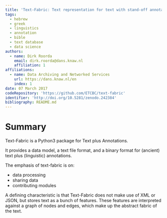 ```yaml
---
title: 'Text-Fabric: Text representation for text with stand-off annotations and linguistic features'
tags:
  - hebrew
  - greek
  - linguistics
  - annotation
  - bible
  - text database
  - data science
authors:
  - name: Dirk Roorda
    email: dirk.roorda@dans.knaw.nl
    affiliation: 1
affiliations:
  - name: Data Archiving and Networked Services
    url: https://dans.knaw.nl/en
    index: 1
date: 07 March 2017
codeRepository: 'https://github.com/ETCBC/text-fabric'
identifier: 'http://doi.org/10.5281/zenodo.242384'
bibliography: README.md 
---
```


# Summary

Text-Fabric is a Python3 package for Text plus Annotations.

It provides a data model, a text file format, and a binary format for (ancient) text plus (linguistic) annotations.

The emphasis of text-fabric is on:

* data processing
* sharing data
* contributing modules

A defining characteristic is that Text-Fabric does not make use of XML or JSON,
but stores text as a bunch of features.
These features are interpreted against a graph of nodes and edges, which make up the abstract fabric of the text.

